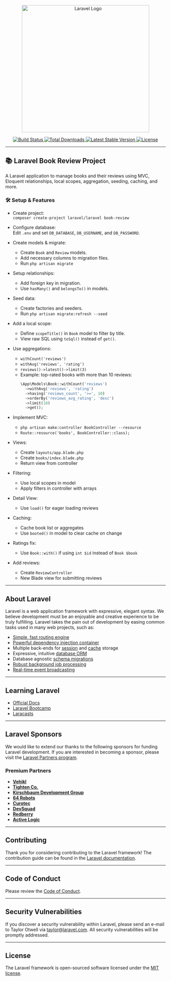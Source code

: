 <p align="center">
  <a href="https://laravel.com" target="_blank">
    <img src="https://raw.githubusercontent.com/laravel/art/master/logo-lockup/5%20SVG/2%20CMYK/1%20Full%20Color/laravel-logolockup-cmyk-red.svg" width="400" alt="Laravel Logo">
  </a>
</p>

<p align="center">
  <a href="https://github.com/laravel/framework/actions">
    <img src="https://github.com/laravel/framework/workflows/tests/badge.svg" alt="Build Status">
  </a>
  <a href="https://packagist.org/packages/laravel/framework">
    <img src="https://img.shields.io/packagist/dt/laravel/framework" alt="Total Downloads">
  </a>
  <a href="https://packagist.org/packages/laravel/framework">
    <img src="https://img.shields.io/packagist/v/laravel/framework" alt="Latest Stable Version">
  </a>
  <a href="https://packagist.org/packages/laravel/framework">
    <img src="https://img.shields.io/packagist/l/laravel/framework" alt="License">
  </a>
</p>

---

## 📚 Laravel Book Review Project

A Laravel application to manage books and their reviews using MVC, Eloquent relationships, local scopes, aggregation, seeding, caching, and more.

### 🛠️ Setup & Features

- Create project:  
  `composer create-project laravel/laravel book-review`

- Configure database:  
  Edit `.env` and set `DB_DATABASE`, `DB_USERNAME`, and `DB_PASSWORD`.

- Create models & migrate:
  - Create `Book` and `Review` models.
  - Add necessary columns to migration files.
  - Run `php artisan migrate`

- Setup relationships:
  - Add foreign key in migration.
  - Use `hasMany()` and `belongsTo()` in models.

- Seed data:
  - Create factories and seeders.
  - Run `php artisan migrate:refresh --seed`

- Add a local scope:
  - Define `scopeTitle()` in `Book` model to filter by title.
  - View raw SQL using `toSql()` instead of `get()`.

- Use aggregations:
  - `withCount('reviews')`
  - `withAvg('reviews', 'rating')`
  - `reviews()->latest()->limit(3)`
  - Example: top-rated books with more than 10 reviews:
    ```php
    \App\Models\Book::withCount('reviews')
      ->withAvg('reviews', 'rating')
      ->having('reviews_count', '>=', 10)
      ->orderBy('reviews_avg_rating', 'desc')
      ->limit(10)
      ->get();
    ```

- Implement MVC:
  - `php artisan make:controller BookController --resource`
  - `Route::resource('books', BookController::class);`

- Views:
  - Create `layouts/app.blade.php`
  - Create `books/index.blade.php`
  - Return view from controller

- Filtering:
  - Use local scopes in model
  - Apply filters in controller with arrays

- Detail View:
  - Use `load()` for eager loading reviews

- Caching:
  - Cache book list or aggregates
  - Use `booted()` in model to clear cache on change

- Ratings fix:
  - Use `Book::with()` if using `int $id` instead of `Book $book`

- Add reviews:
  - Create `ReviewController`
  - New Blade view for submitting reviews

---

## About Laravel

Laravel is a web application framework with expressive, elegant syntax. We believe development must be an enjoyable and creative experience to be truly fulfilling. Laravel takes the pain out of development by easing common tasks used in many web projects, such as:

- [Simple, fast routing engine](https://laravel.com/docs/routing)
- [Powerful dependency injection container](https://laravel.com/docs/container)
- Multiple back-ends for [session](https://laravel.com/docs/session) and [cache](https://laravel.com/docs/cache) storage
- Expressive, intuitive [database ORM](https://laravel.com/docs/eloquent)
- Database agnostic [schema migrations](https://laravel.com/docs/migrations)
- [Robust background job processing](https://laravel.com/docs/queues)
- [Real-time event broadcasting](https://laravel.com/docs/broadcasting)

---

## Learning Laravel

- [Official Docs](https://laravel.com/docs)
- [Laravel Bootcamp](https://bootcamp.laravel.com)
- [Laracasts](https://laracasts.com)

---

## Laravel Sponsors

We would like to extend our thanks to the following sponsors for funding Laravel development. If you are interested in becoming a sponsor, please visit the [Laravel Partners program](https://partners.laravel.com).

### Premium Partners

- **[Vehikl](https://vehikl.com)**
- **[Tighten Co.](https://tighten.co)**
- **[Kirschbaum Development Group](https://kirschbaumdevelopment.com)**
- **[64 Robots](https://64robots.com)**
- **[Curotec](https://www.curotec.com/services/technologies/laravel)**
- **[DevSquad](https://devsquad.com/hire-laravel-developers)**
- **[Redberry](https://redberry.international/laravel-development)**
- **[Active Logic](https://activelogic.com)**

---

## Contributing

Thank you for considering contributing to the Laravel framework! The contribution guide can be found in the [Laravel documentation](https://laravel.com/docs/contributions).

---

## Code of Conduct

Please review the [Code of Conduct](https://laravel.com/docs/contributions#code-of-conduct).

---

## Security Vulnerabilities

If you discover a security vulnerability within Laravel, please send an e-mail to Taylor Otwell via [taylor@laravel.com](mailto:taylor@laravel.com). All security vulnerabilities will be promptly addressed.

---

## License

The Laravel framework is open-sourced software licensed under the [MIT license](https://opensource.org/licenses/MIT).
